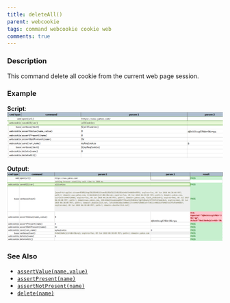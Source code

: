 ```yaml
---
title: deleteAll()
parent: webcookie
tags: command webcookie cookie web
comments: true
---
```



### Description
This command delete all cookie from the current web page session.


### Example
**Script**:<br/>
![](image/deleteAll_01.png)

**Output**:<br/>
![](image/deleteAll_02.png)


### See Also
- [`assertValue(name,value)`](assertValue(name,value))
- [`assertPresent(name)`](assertPresent(name))
- [`assertNotPresent(name)`](assertNotPresent(name))
- [`delete(name)`](delete(name))
